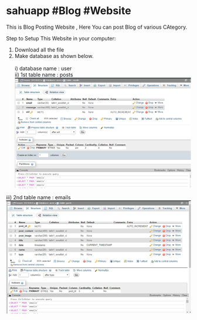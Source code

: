 # sahuapp #Blog #Website

This is Blog Posting Website , Here You can post Blog of various CAtegory.

Step to Setup This Website in your computer:<br>
1. Download all the file<br>
2. Make database as shown below.<br><br>
 i) database name : user<br>
 ii) 1st table name : posts<br>
 <img src="Screenshot (20).png"><br>
 
 iii) 2nd table name : emails
 <img src="Screenshot (21).png">
